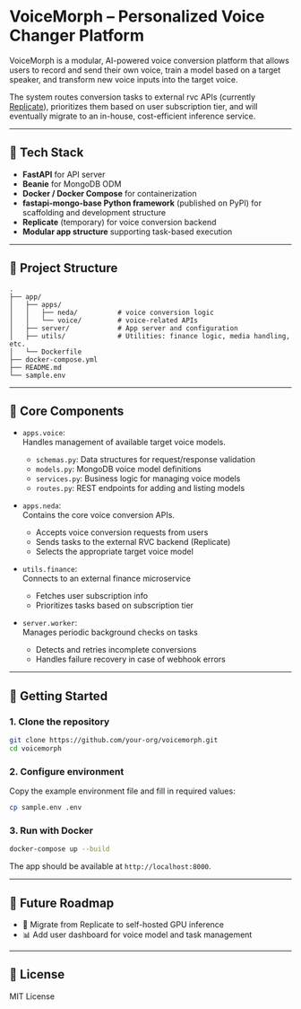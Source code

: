 # VoiceMorph – Personalized Voice Changer Platform

VoiceMorph is a modular, AI-powered voice conversion platform that allows users to record and send their own voice, train a model based on a target speaker, and transform new voice inputs into the target voice. 

The system routes conversion tasks to external rvc APIs (currently [Replicate](https://replicate.com/)), prioritizes them based on user subscription tier, and will eventually migrate to an in-house, cost-efficient inference service.

---

## 🔧 Tech Stack

- **FastAPI** for API server  
- **Beanie** for MongoDB ODM  
- **Docker / Docker Compose** for containerization  
- **fastapi-mongo-base Python framework** (published on PyPI) for scaffolding and development structure  
- **Replicate** (temporary) for voice conversion backend  
- **Modular app structure** supporting task-based execution  

---

## 📁 Project Structure

```
.
├── app/
│   ├── apps/
│   │   ├── neda/          # voice conversion logic
│   │   └── voice/         # voice-related APIs
│   ├── server/            # App server and configuration
│   ├── utils/             # Utilities: finance logic, media handling, etc.
│   └── Dockerfile
├── docker-compose.yml
├── README.md
└── sample.env
```

---

## 🧠 Core Components

- `apps.voice`:  
  Handles management of available target voice models.  
  - `schemas.py`: Data structures for request/response validation  
  - `models.py`: MongoDB voice model definitions  
  - `services.py`: Business logic for managing voice models  
  - `routes.py`: REST endpoints for adding and listing models  

- `apps.neda`:  
  Contains the core voice conversion APIs.  
  - Accepts voice conversion requests from users  
  - Sends tasks to the external RVC backend (Replicate)  
  - Selects the appropriate target voice model  

- `utils.finance`:  
  Connects to an external finance microservice  
  - Fetches user subscription info  
  - Prioritizes tasks based on subscription tier  

- `server.worker`:  
  Manages periodic background checks on tasks  
  - Detects and retries incomplete conversions  
  - Handles failure recovery in case of webhook errors  

---

## 🚀 Getting Started

### 1. Clone the repository
```bash
git clone https://github.com/your-org/voicemorph.git
cd voicemorph
```

### 2. Configure environment
Copy the example environment file and fill in required values:
```bash
cp sample.env .env
```

### 3. Run with Docker
```bash
docker-compose up --build
```

The app should be available at `http://localhost:8000`.

---

## 📌 Future Roadmap

- 🔄 Migrate from Replicate to self-hosted GPU inference
- 📊 Add user dashboard for voice model and task management

---

## 📄 License

MIT License
